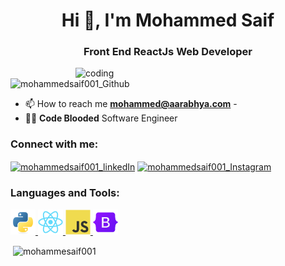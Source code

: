 <h1 align="center">Hi 👋, I'm Mohammed Saif</h1>
<h3 align="center">Front End ReactJs Web Developer</h3>
<img
  align="right"
  alt="coding"
  width="400"
  src="https://media.giphy.com/media/qgQUggAC3Pfv687qPC/giphy.gif"
/>
<p align="left">
  <img
    src="https://komarev.com/ghpvc/?username=mohammedsaif-aarabhya&label=Profile%20views&color=5cc0ff&style=plastic"
    alt="mohammedsaif001_Github"
  />
</p>

- 📫 How to reach me **mohammed@aarabhya.com** - 
- 👨‍💻  **Code Blooded** Software Engineer

<h3 align="left">Connect with me:</h3>
<p align="left">
  <a href="https://www.linkedin.com/in/mohammedsaif001/" target="blank"
    ><img
      align="center"
      src="https://raw.githubusercontent.com/rahuldkjain/github-profile-readme-generator/master/src/images/icons/Social/linked-in-alt.svg"
      alt="mohammedsaif001_linkedIn"
      height="30"
      width="40"
  /></a>
  <a href="https://instagram.com/mohammedsaif001" target="blank"
    ><img
      align="center"
      src="https://raw.githubusercontent.com/rahuldkjain/github-profile-readme-generator/master/src/images/icons/Social/instagram.svg"
      alt="mohammedsaif001_Instagram"
      height="30"
      width="40"
  /></a>
</p>

<h3 align="left">Languages and Tools:</h3>
<p align="left">
  <a href="https://www.python.org" target="_blank" rel="noreferrer">
    <img
      src="https://raw.githubusercontent.com/devicons/devicon/master/icons/python/python-original.svg"
      alt="python"
      width="40"
      height="40"
    />
  </a>
  <a href="https://reactjs.org/" target="_blank" rel="noreferrer">
    <img
      src="https://raw.githubusercontent.com/devicons/devicon/master/icons/react/react-original.svg"
      alt="reactJs"
      width="40"
      height="40"
    />
  </a>
  <a href="https://www.javascript.com/" target="_blank" rel="noreferrer">
    <img
      src="https://raw.githubusercontent.com/devicons/devicon/master/icons/javascript/javascript-original.svg"
      alt="javaScript"
      width="40"
      height="40"
    />
  </a>
  <a href="https://getbootstrap.com/" target="_blank" rel="noreferrer">
    <img
      src="https://raw.githubusercontent.com/devicons/devicon/master/icons/bootstrap/bootstrap-original.svg"
      alt="bootstrap"
      width="40"
      height="40"
    />
  </a>
</p>

<p>
  &nbsp;<img
    align="center"
    src="https://github-readme-stats.vercel.app/api?username=mohammedsaif-aarabhya&show_icons=true&theme=synthwave&text_color=ffbb00&hide_border=true&cache_seconds=1800&locale=en"
    alt="mohammesaif001"
  />
</p>

